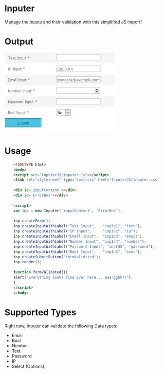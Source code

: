# Inputer
Manage the inputs and their validation with this simplified JS import!

# Output
![ScreenShot](https://github.com/abhimanyu-singh/Inputer/blob/master/Sample_Images/SampleScreenShot.png)

# Usage

```html
	<!DOCTYPE html>
	<body>
	<script src="InputerJS/inputer.js"></script>
	<link rel="stylesheet" type="text/css" href="InputerJS/inputer.css"/>
	
	<div id='inputContent'></div>
	<div id='ErrorBox'></div>
	
	<script>
	var inp = new Inputer('inputContent', 'ErrorBox');
	
	inp.createForm();
	inp.createInputWithLabel("Text Input",	 "inpId1", "text");
	inp.createInputWithLabel("IP Input",	 "inpId2", "ip");
	inp.createInputWithLabel("Email Input",	 "inpId3", "email");
	inp.createInputWithLabel("Number Input", "inpId4", "number");
	inp.createInputWithLabel("Password Input", "inpId5", "password");
	inp.createInputWithLabel("Bool Input",	 "inpId6", "bool");
	inp.createSubmitButton("formValidated");
	inp.render();
	
	function formValidated(){
	alert("Everything looks fine over here... aaargghh!!");
	}
	</script>
	</body>
```

# Supported Types
Right now, Inputer can validate the following Data types:
- Email
- Bool
- Number
- Text
- Password
- IP
- Select (Options)